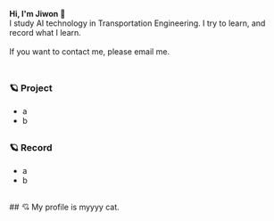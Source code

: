 **Hi, I'm Jiwon 🐾** <br/>
I study AI technology in Transportation Engineering. I try to learn, and record what I learn. <br/><br/>
If you want to contact me, please email me. <br/><br/>

##
### 🪐 Project 
- a
- b

## 
### 🪐 Record
- a
- b

<br/>
##  
💘 My profile is myyyy cat.
